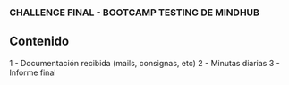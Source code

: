 ### CHALLENGE FINAL - BOOTCAMP TESTING DE MINDHUB

## Contenido
1 - Documentación recibida (mails, consignas, etc)
2 - Minutas diarias
3 - Informe final
